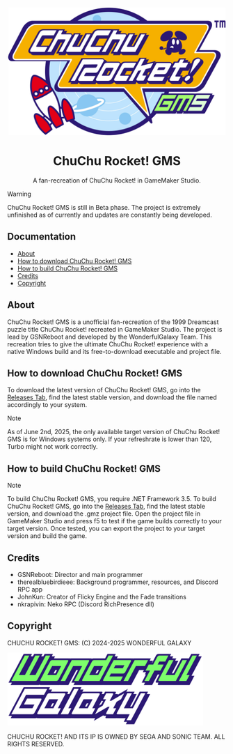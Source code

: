 <p align="center">
<img scr="https://github.com/GSNReboot/ChuChuRocketGMS/blob/main/images/Logo_Color.png" data-canonical src="https://github.com/GSNReboot/ChuChuRocketGMS/blob/main/images/Logo_Color.png" width="500"/>
</p>

</p><h1 align="center">ChuChu Rocket! GMS</h1>

<p align="center">A fan-recreation of ChuChu Rocket! in GameMaker Studio.</p>

> [!WARNING]
> ChuChu Rocket! GMS is still in Beta phase. The project is extremely unfinished as of currently and updates are constantly being developed.

## Documentation
- [About](#about)
- [How to download ChuChu Rocket! GMS](#how-to-download-chuchu-rocket-gms)
- [How to build ChuChu Rocket! GMS](#how-to-build-chuchu-rocket-gms)
- [Credits](#credits)
- [Copyright](#copyright)

## About
ChuChu Rocket! GMS is a unofficial fan-recreation of the 1999 Dreamcast puzzle title ChuChu Rocket! recreated in GameMaker Studio. The project is lead by GSNReboot and developed by the WonderfulGalaxy Team. This recreation tries to give the ultimate ChuChu Rocket! experience with a native Windows build and its free-to-download executable and project file.

## How to download ChuChu Rocket! GMS
To download the latest version of ChuChu Rocket! GMS, go into the [Releases Tab](https://github.com/GSNReboot/ChuChuRocketGMS/releases), find the latest stable version, and download the file named accordingly to your system.

> [!NOTE]
> As of June 2nd, 2025, the only available target version of ChuChu Rocket! GMS is for Windows systems only.
> If your refreshrate is lower than 120, Turbo might not work correctly.

## How to build ChuChu Rocket! GMS
> [!NOTE]
> To build ChuChu Rocket! GMS, you require .NET Framework 3.5.
To build ChuChu Rocket! GMS, go into the [Releases Tab](https://github.com/GSNReboot/ChuChuRocketGMS/releases), find the latest stable version, and download the .gmz project file. Open the project file in GameMaker Studio and press f5 to test if the game builds correctly to your target version. Once tested, you can export the project to your target version and build the game.

## Credits
- GSNReboot: Director and main programmer
- therealbluebirdieee: Background programmer, resources, and Discord RPC app
- JohnKun: Creator of Flicky Engine and the Fade transitions
- nkrapivin: Neko RPC (Discord RichPresence dll)

## Copyright 
CHUCHU ROCKET! GMS: (C) 2024-2025 WONDERFUL GALAXY
<p>
<img scr="https://github.com/GSNReboot/ChuChuRocketGMS/blob/main/images/WonderfulGalaxyTeamLogo.png" data-canonical src="https://github.com/GSNReboot/ChuChuRocketGMS/blob/main/images/WonderfulGalaxyTeamLogo.png" width="450"/>
</p>

CHUCHU ROCKET! AND ITS IP IS OWNED BY SEGA AND SONIC TEAM. ALL RIGHTS RESERVED.
